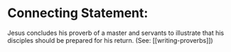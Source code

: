 # Connecting Statement:

Jesus concludes his proverb of a master and servants to illustrate that his disciples should be prepared for his return. (See: [[writing-proverbs]])